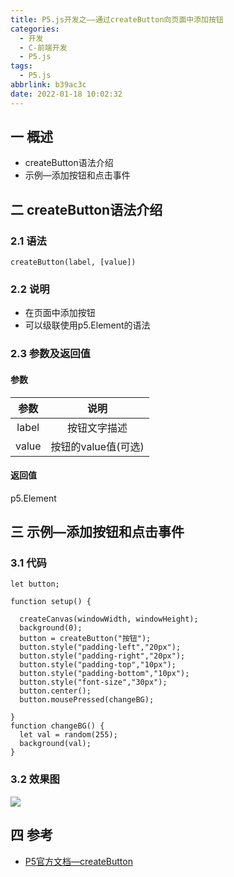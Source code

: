```yaml
---
title: P5.js开发之——通过createButton向页面中添加按钮
categories:
  - 开发
  - C-前端开发
  - P5.js
tags:
  - P5.js
abbrlink: b39ac3c
date: 2022-01-18 10:02:32
---
```

## 一 概述

* createButton语法介绍
* 示例—添加按钮和点击事件

<!--more-->

## 二 createButton语法介绍

### 2.1 语法

```
createButton(label, [value])
```

### 2.2 说明

* 在页面中添加按钮
* 可以级联使用p5.Element的语法

### 2.3 参数及返回值

#### 参数

| 参数  |        说明         |
| :---: | :-----------------: |
| label |    按钮文字描述     |
| value | 按钮的value值(可选) |

#### 返回值

p5.Element

## 三 示例—添加按钮和点击事件

### 3.1 代码

```
let button;

function setup() {

  createCanvas(windowWidth, windowHeight);
  background(0);
  button = createButton("按钮");
  button.style("padding-left","20px");
  button.style("padding-right","20px");
  button.style("padding-top","10px");
  button.style("padding-bottom","10px");
  button.style("font-size","30px");
  button.center();
  button.mousePressed(changeBG);

}
function changeBG() {
  let val = random(255);
  background(val);
}
```

### 3.2 效果图

![][1]

## 四 参考
* [P5官方文档—createButton](https://p5js.org/zh-Hans/reference/#/p5/createButton)


[1]:https://fastly.jsdelivr.net/gh/PGzxc/CDN@master/blog-p5js/p5js-createbutton-sample.gif